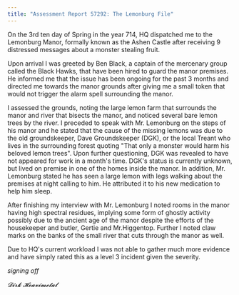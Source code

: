 ```yaml
---
title: "Assessment Report 57292: The Lemonburg File"
---
```

On the 3rd ten day of Spring in the year 714, HQ dispatched me to the Lemonburg Manor, formally known as the Ashen Castle after receiving 9 distressed messages about a monster stealing fruit.

Upon arrival I was greeted by Ben Black, a captain of the mercenary group called the Black Hawks, that have been hired to guard the manor premises. He informed me that the issue has been ongoing for the past 3 months and directed me towards the manor grounds after giving me a small token that would not trigger the alarm spell surrounding the manor. 

I assessed the grounds, noting the large lemon farm that surrounds the manor and river that bisects the manor, and noticed several bare lemon trees by the river. I preceded to speak with Mr. Lemonburg on the steps of his manor and he stated that the cause of the missing lemons was due to the old groundskeeper, Dave Groundskeeper (DGK), or the local Treant who lives in the surrounding forest quoting "That only a monster would harm his beloved lemon trees". Upon further questioning, DGK was revealed to have not appeared for work in a month's time. DGK's status is currently unknown, but lived on premise in one of the homes inside the manor. In addition, Mr. Lemonburg stated he has seen a large lemon with legs walking about the premises at night calling to him. He attributed it to his new medication to help him sleep. 

After finishing my interview with Mr. Lemonburg I noted rooms in the manor having high spectral residues, implying some form of ghostly activity possibly due to the ancient age of the manor despite the efforts of the housekeeper and butler, Gertie and Mr.Higgentop. Further I noted claw marks on the banks of the small river that cuts through the manor as well.

Due to HQ's current workload I was not able to gather much more evidence and have simply rated this as a level 3 incident given the severity.

*signing off*

*𝓓𝓲𝓻𝓴 𝓗𝓮𝓪𝓿𝓲𝓶𝓮𝓽𝓪𝓵*
